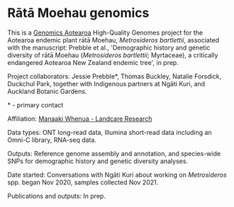 # Rātā Moehau genomics

This is a [Genomics Aotearoa](https://www.genomics-aotearoa.org.nz/) High-Quality Genomes project for the Aotearoa endemic plant rātā Moehau, *Metrosideros bartlettii*, associated with the manuscript: Prebble et al., 'Demographic history and genetic diversity of rātā Moehau (_Metrosideros bartlettii_; Myrtaceae), a critically endangered Aotearoa New Zealand endemic tree', in prep.

Project collaborators: Jessie Prebble*, Thomas Buckley, Natalie Forsdick, Duckchul Park, together with Indigenous partners at Ngāti Kuri, and Auckland Botanic Gardens.

\* - primary contact

Affiliation: [Manaaki Whenua - Landcare Research](https://landcareresearch.co.nz/)

Data types: ONT long-read data, Illumina short-read data including an Omni-C library, RNA-seq data.

Outputs: Reference genome assembly and annotation, and species-wide SNPs for demographic history and genetic diversity analyses.

Date started: Conversations with Ngāti Kuri about working on *Metrosideros* spp. began Nov 2020, samples collected Nov 2021.

Publications and outputs: In prep.
